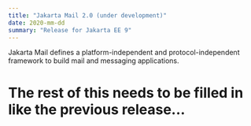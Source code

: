 ```yaml
---
title: "Jakarta Mail 2.0 (under development)"
date: 2020-mm-dd
summary: "Release for Jakarta EE 9"
---
```


Jakarta Mail defines a platform-independent and protocol-independent framework to build mail and messaging applications.

# The rest of this needs to be filled in like the previous release...
